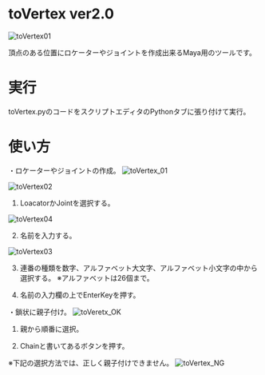 # toVertex ver2.0
![toVertex01](https://user-images.githubusercontent.com/63567522/107171465-38c95a00-6a06-11eb-8ba6-bf978433fafb.png)

頂点のある位置にロケーターやジョイントを作成出来るMaya用のツールです。

# 実行
toVertex.pyのコードをスクリプトエディタのPythonタブに張り付けて実行。

# 使い方
・ロケーターやジョイントの作成。
![toVertex_01](https://user-images.githubusercontent.com/63567522/107173113-5dbfcc00-6a0a-11eb-9c1c-b0a63bf4c345.gif)

![toVertex02](https://user-images.githubusercontent.com/63567522/107173370-f9513c80-6a0a-11eb-9b51-16800040ec19.png)

1. LoacatorかJointを選択する。

![toVertex04](https://user-images.githubusercontent.com/63567522/107176352-77651180-6a12-11eb-83db-ca8a04ee53b8.png)

2. 名前を入力する。

![toVertex03](https://user-images.githubusercontent.com/63567522/107173455-2aca0800-6a0b-11eb-9f37-acdb576154ae.png)

3. 連番の種類を数字、アルファベット大文字、アルファベット小文字の中から選択する。
※アルファベットは26個まで。

2. 名前の入力欄の上でEnterKeyを押す。

・鎖状に親子付け。
![toVeretx_OK](https://user-images.githubusercontent.com/63567522/107174510-bf356a00-6a0d-11eb-921b-40b2b4d815cb.gif)

1. 親から順番に選択。

2. Chainと書いてあるボタンを押す。

※下記の選択方法では、正しく親子付けできません。
![toVertex_NG](https://user-images.githubusercontent.com/63567522/107174514-c3fa1e00-6a0d-11eb-9c92-1bf12027de6e.gif)
